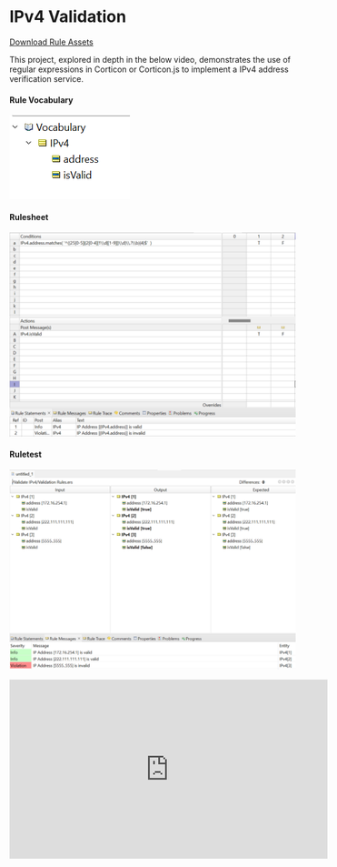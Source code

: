 # IPv4 Validation

[Download Rule Assets
](https://minhaskamal.github.io/DownGit/#/home?url=https://github.com/corticon/templates/blob/main/Projects/IPv4-Validation/IPv4%20Validation.zip)

This project, explored in depth in the below video, demonstrates the use of regular expressions in Corticon or Corticon.js to implement a IPv4 address verification service. 

<!-- tabs:start -->
#### **Rule Vocabulary**
![Rule Vocabulary](images/ipv4_Vocabulary.png 'Rule Vocabulary')

#### **Rulesheet**
![Rulesheet](images/ipv4_rulesheet.png 'Rulesheet')

#### **Ruletest**
![Ruletest](images/ipv4_ruletest.png 'Ruletest')

<!-- tabs:end -->

<iframe width="560" height="315" src="https://www.youtube-nocookie.com/embed/rJDVrg9X01E" title="YouTube video player" frameborder="0" allow="accelerometer; autoplay; clipboard-write; encrypted-media; gyroscope; picture-in-picture; web-share" allowfullscreen></iframe>